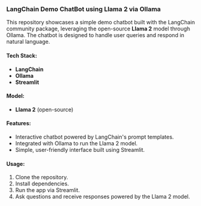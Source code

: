

### LangChain Demo ChatBot using Llama 2 via Ollama

This repository showcases a simple demo chatbot built with the LangChain community package, leveraging the open-source **Llama 2** model through Ollama. The chatbot is designed to handle user queries and respond in natural language.

#### Tech Stack:
- **LangChain**
- **Ollama**
- **Streamlit**

#### Model:
- **Llama 2** (open-source)

#### Features:
- Interactive chatbot powered by LangChain's prompt templates.
- Integrated with Ollama to run the Llama 2 model.
- Simple, user-friendly interface built using Streamlit.

#### Usage:
1. Clone the repository.
2. Install dependencies.
3. Run the app via Streamlit.
4. Ask questions and receive responses powered by the Llama 2 model.

